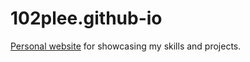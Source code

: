 # 102plee.github-io
<a href="102plee.me">Personal website</a> for showcasing my skills and projects.


